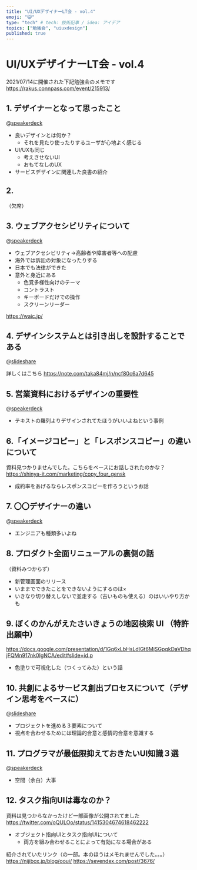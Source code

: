 ```yaml
---
title: "UI/UXデザイナーLT会 - vol.4"
emoji: "😺"
type: "tech" # tech: 技術記事 / idea: アイデア
topics: ["勉強会", "uiuxdesign"]
published: true
---
```

# UI/UXデザイナーLT会 - vol.4

2021/07/14に開催された下記勉強会のメモです
https://rakus.connpass.com/event/215913/

## 1. デザイナーとなって思ったこと

@[speakerdeck](87c415683d2947f982cecdcf4d16c87f)

- 良いデザインとは何か？
  - それを見たり使ったりするユーザが心地よく感じる
- UI/UXも同じ
  - 考えさせないUI
  - おもてなしのUX
- サービスデザインに関連した良書の紹介

## 2.

（欠席）

## 3. ウェブアクセシビリティについて

@[speakerdeck](058c23dc69cb454ca548e83246108425)

- ウェブアクセシビリティ→高齢者や障害者等への配慮
- 海外では訴訟の対象になったりする
- 日本でも法律ができた
- 意外と身近にある
  - 色覚多様性向けのテーマ
  - コントラスト
  - キーボードだけでの操作
  - スクリーンリーダー

https://waic.jp/

## 4. デザインシステムとは引き出しを設計することである

@[slideshare](oJdEb8D1RuHraK)

詳しくはこちら
https://note.com/taka84mj/n/ncf80c6a7d645

## 5. 営業資料におけるデザインの重要性

@[speakerdeck](1c4da97f9af54ec49deeafb8ac9944de)

- テキストの羅列よりデザインされてたほうがいいよねという事例

## 6.「イメージコピー」と「レスポンスコピー」の違いについて

資料見つかりませんでした。こちらをベースにお話しされたのかな？
https://shinya-it.com/marketing/copy_four_gensk

- 成約率をあげるならレスポンスコピーを作ろうというお話

## 7. 〇〇デザイナーの違い

@[speakerdeck](018af5a1ac904bcd8c474af72a073b30)

- エンジニアも種類多いよね

## 8. プロダクト全面リニューアルの裏側の話

（資料みつからず）

- 新管理画面のリリース
- いままでできたことをできないようにするのは×
- いきなり切り替えしないで並走する（古いものも使える）のはいいやり方かも

## 9. ぼくのかんがえたさいきょうの地図検索 UI （特許出願中）

https://docs.google.com/presentation/d/1Gq6xLbHsLdIGt6MjSGpqkDaVDhqjFQMn917nk0IgNCA/edit#slide=id.p

- 色塗りで可視化した（つくってみた）という話

## 10. 共創によるサービス創出プロセスについて（デザイン思考をベースに）

@[slideshare](uFxdR0citLTb9D)

- プロジェクトを進める３要素について
- 視点を合わせるためには理論的合意と感情的合意を意識する

## 11. プログラマが最低限抑えておきたいUI知識３選

@[speakerdeck](25418846b5fb40f4b00787b8d085e5a5)

- 空間（余白）大事

## 12. タスク指向UIは毒なのか？

資料は見つからなかったけど一部画像が公開されてました
https://twitter.com/oQULOo/status/1415304674618462222

- オブジェクト指向UIとタスク指向UIについて
  -  両方を組み合わせることによって有効になる場合がある

紹介されていたリンク（の一部。本のほうはメモれませんでした。。。）
https://nijibox.jp/blog/ooui/
https://sevendex.com/post/3676/
